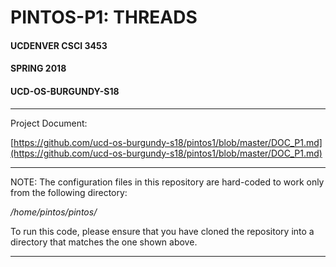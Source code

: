 # PINTOS-P1: THREADS
#### UCDENVER CSCI 3453
#### SPRING 2018
#### UCD-OS-BURGUNDY-S18

_____

Project Document:

[https://github.com/ucd-os-burgundy-s18/pintos1/blob/master/DOC_P1.md](https://github.com/ucd-os-burgundy-s18/pintos1/blob/master/DOC_P1.md)

_____

NOTE: The configuration files in this repository are hard-coded to work only from the following directory:

_/home/pintos/pintos/_

To run this code, please ensure that you have cloned the repository into a directory that matches the one shown above.
_____

